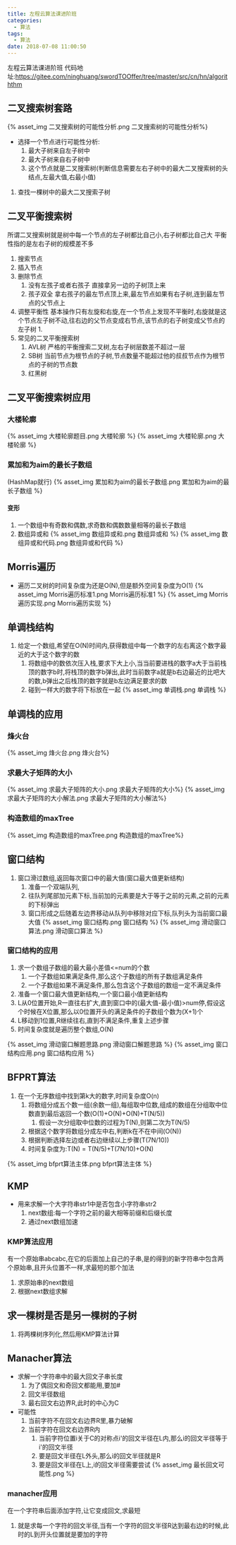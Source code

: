 ```yaml
---
title: 左程云算法课进阶班
categories:
  - 算法
tags:
  - 算法
date: 2018-07-08 11:00:50
---
```

 左程云算法课进阶班
 代码地址:https://gitee.com/ninghuang/swordTOOffer/tree/master/src/cn/hn/algoriththm
 <!-- more -->


## 二叉搜索树套路
{% asset_img 二叉搜索树的可能性分析.png 二叉搜索树的可能性分析%}
* 选择一个节点进行可能性分析:
    1. 最大子树来自左子树中
    2. 最大子树来自右子树中
    3. 这个节点就是二叉搜索树(判断信息需要左右子树中的最大二叉搜索树的头结点,左最大值,右最小值)
1. 查找一棵树中的最大二叉搜索子树

## 二叉平衡搜索树
所谓二叉搜索树就是树中每一个节点的左子树都比自己小,右子树都比自己大
平衡性指的是左右子树的规模差不多
1. 搜索节点
2. 插入节点
3. 删除节点
    1. 没有左孩子或者右孩子
    直接拿另一边的子树顶上来
    2. 孩子双全
    拿右孩子的最左节点顶上来,最左节点如果有右子树,连到最左节点的父节点上
4. 调整平衡性
    基本操作只有左旋和右旋,在一个节点上发现不平衡时,右旋就是这个节点左子树不动,往右边的父节点变成右节点,该节点的右子树变成父节点的左子树
    1.  
5. 常见的二叉平衡搜索树
    1. AVL树
    严格的平衡搜索二叉树,左右子树层数差不超过一层
    2. SB树
    当前节点为根节点的子树,节点数量不能超过他的叔叔节点作为根节点的子树的节点数
    3. 红黑树

## 二叉平衡搜索树应用
### 大楼轮廓
{% asset_img 大楼轮廓题目.png 大楼轮廓 %}
{% asset_img 大楼轮廓.png 大楼轮廓 %}

### 累加和为aim的最长子数组
(HashMap就行)
{% asset_img 累加和为aim的最长子数组.png 累加和为aim的最长子数组 %}
#### 变形
1. 一个数组中有奇数和偶数,求奇数和偶数数量相等的最长子数组
2. 数组异或和
{% asset_img 数组异或和.png 数组异或和 %}
{% asset_img 数组异或和代码.png 数组异或和代码 %}

## Morris遍历
* 遍历二叉树的时间复杂度为还是O(N),但是额外空间复杂度为O(1)
{% asset_img Morris遍历标准1.png Morris遍历标准1 %}
{% asset_img Morris遍历实现.png  Morris遍历实现 %}


## 单调栈结构
1. 给定一个数组,希望在O(N)时间内,获得数组中每一个数字的左右离这个数字最近的大于这个数字的数
    1. 将数组中的数依次压入栈,要求下大上小,当当前要进栈的数字a大于当前栈顶的数字b时,将栈顶的数字b弹出,此时当前数字a就是b右边最近的比吧大的数,b弹出之后栈顶的数字就是b左边满足要求的数
    2. 碰到一样大的数字将下标放在一起
{% asset_img 单调栈.png 单调栈 %}

## 单调栈的应用
### 烽火台
{% asset_img 烽火台.png 烽火台%}
### 求最大子矩阵的大小
{% asset_img 求最大子矩阵的大小.png 求最大子矩阵的大小%}
{% asset_img 求最大子矩阵的大小解法.png 求最大子矩阵的大小解法%}
### 构造数组的maxTree
{% asset_img 构造数组的maxTree.png 构造数组的maxTree%}

## 窗口结构
1. 窗口滑过数组,返回每次窗口中的最大值(窗口最大值更新结构)
	1. 准备一个双端队列,
	2. 往队列尾部加元素下标,当前加的元素要是大于等于之前的元素,之前的元素的下标弹出
	3. 窗口形成之后随着左边界移动从队列中移除对应下标,队列头为当前窗口最大值
{% asset_img 窗口结构.png 窗口结构 %}
{% asset_img 滑动窗口算法.png 滑动窗口算法 %}

### 窗口结构的应用
1. 求一个数组子数组的最大最小差值<=num的个数
	1. 一个子数组如果满足条件,那么这个子数组的所有子数组满足条件
	2. 一个子数组如果不满足条件,那么包含这个子数组的数组一定不满足条件
2. 准备一个窗口最大值更新结构,一个窗口最小值更新结构
3. L从0位置开始,R一直往右扩大,直到窗口中的(最大值-最小值)>num停,假设这个时候在X位置,那么以0位置开头的满足条件的子数组个数为(X+1)个
4. L移动到1位置,R继续往右,直到不满足条件,重复上述步骤
5. 时间复杂度就是遍历整个数组,O(N)
    
{% asset_img 滑动窗口解题思路.png 滑动窗口解题思路 %}
{% asset_img 窗口结构应用.png 窗口结构应用 %}


## BFPRT算法
1. 在一个无序数组中找到第k大的数字,时间复杂度O(n)
	1. 将数组分成五个数一组(余数一组),每组取中位数,组成的数组在分组取中位数直到最后返回一个数(O(1)+O(N)+O(N)+T(N/5))
		1. 假设一次分组取中位数的过程为T(N),则第二次为T(N/5)
	2. 根据这个数字将数组分成左中右,判断k在不在中间(O(N))
	3. 根据判断选择左边或者右边继续以上步骤(T(7N/10))
	4. 时间复杂度为:T(N) = T(N/5)+T(7N/10)+O(N)
	
{% asset_img bfprt算法主体.png bfprt算法主体 %}

## KMP
* 用来求解一个大字符串str1中是否包含小字符串str2
    1. next数组:每一个字符之前的最大相等前缀和后缀长度
    2. 通过next数组加速
        
### KMP算法应用
有一个原始串abcabc,在它的后面加上自己的子串,是的得到的新字符串中包含两个原始串,且开头位置不一样,求最短的那个加法
1. 求原始串的next数组
2. 根据next数组求解

## 求一棵树是否是另一棵树的子树
1. 将两棵树序列化,然后用KMP算法计算
    
## Manacher算法
* 求解一个字符串中的最大回文子串长度
    1. 为了偶回文和奇回文都能用,要加#
    1. 回文半径数组
    2. 最右回文右边界R,此时的中心为C
* 可能性
    1. 当前字符不在回文右边界R里,暴力破解
    2. 当前字符在回文右边界R内
        1. 当前字符位置i关于C的对称点i'的回文半径在L内,那么i的回文半径等于i'的回文半径
        2. 要是回文半径在L外头,那么i的回文半径就是R
        3. 要是回文半径在L上,i的回文半径需要尝试
{% asset_img 最长回文可能性.png %}

### manacher应用
在一个字符串后面添加字符,让它变成回文,求最短
1. 就是求每一个字符的回文半径,当有一个字符的回文半径R达到最右边的时候,此时的L到开头位置就是要加的字符

